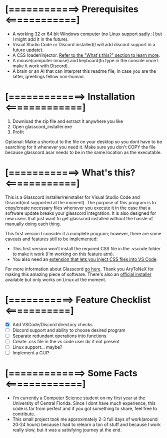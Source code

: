 # [============> Prerequisites <============]

- A working 32 or 64 bit Windows computer (no Linux support sadly :( but I might add it in the future).
- Visual Studio Code or Discord installed(I will add discord support in a future update).
- A CSS loader/injector. [Refer to the "What's this?" section to learn more](#VSCodeExtension).
- A mouse(computer mouse) and keyboard(to type in the console once I make it work with Discord).
- A brain or an AI that can interpret this readme file, in case you are the latter, greetings fellow
  non-human.

# [=============> Installation <=============]

1. Download the zip file and extract it anywhere you like
2. Open glasscord_installer.exe
3. Profit

Optional: Make a shortcut to the file on your desktop so you dont have to be searching for it whenever
you need it. Make sure you don't COPY the file because glasscord.asar needs to be in the same location
as the executable.

# [============> What's this? <============]

This is a Glasscord installer/reinstaller for Visual Studio Code and Discord(not supported at the moment).
The purpose of this program is to copy/create necessary files whenever you execute it in the case that a
software update breaks your glasscord integration. It is also designed for new users that just want to get
glasscord installed without the hassle of manually doing each thing.

This first version I consider it a complete program; however, there are some caveats and features still to
be implemented:

* This first version won't install the required CSS file in the .vscode folder to make it work (I'm working
  on this feature atm).
* You also need an [extension that lets you inject CSS files into VS Code](https://marketplace.visualstudio.com/items?itemName=be5invis.vscode-custom-css).

For more information about Glasscord [go here](https://github.com/AryToNeX/Glasscord). Thank you AryToNeX for making this amazing piece of software.
There's also an [official installer](https://github.com/AryToNeX/Glasscordify) available but only works on Linux at the moment.

# [===========> Feature Checklist <===========]
- [X] Add VSCode/Discord directory checks
- [ ] Discord support and ability to choose desired program
- [ ] Separate redundant operations into functions
- [ ] Create .css file in the vs code user dir if not present
- [ ] Linux support... maybe?
- [ ] Implement a GUI?

# [=============> Some Facts <=============]

- I'm currently a Computer Science student on my first year at the University of Central Florida. 
  Since I dont have much experience, this code is far from perfect and if you got something to 
  share, feel free to contribute.
- This small project took me approximately 2-3 full days of work(around 20-24 hours) because I 
  had to relearn a ton of stuff and because I work really slow, but it was a satisfying journey 
  at the end.
